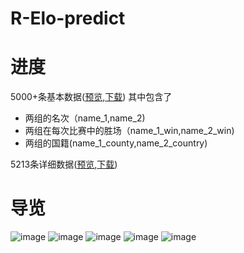 # R-Elo-predict

# 进度
5000+条基本数据([预览](https://github.com/A-Pedestrian/R-Elo-predict/blob/master/L_Match.csv),[下载](https://github.com/A-Pedestrian/R-Elo-predict/archive/master/L_Match.csv))
其中包含了 

* 两组的名次（name_1,name_2)
* 两组在每次比赛中的胜场（name_1_win,name_2_win)
* 两组的国籍(name_1_county,name_2_country)

5213条详细数据([预览](https://github.com/A-Pedestrian/R-Elo-predict/blob/master/L_Match_detail.csv),[下载](https://github.com/A-Pedestrian/R-Elo-predict/archive/master.zip))





# 导览

![image](https://github.com/A-Pedestrian/R-Elo-predict/blob/master/image-floder/theory.png)
![image](https://github.com/A-Pedestrian/R-Elo-predict/blob/master/image-floder/theory_1.png)
![image](https://github.com/A-Pedestrian/R-Elo-predict/blob/master/image-floder/flow_chart.png)
![image](https://github.com/A-Pedestrian/R-Elo-predict/blob/master/image-floder/sample.png)
![image](https://github.com/A-Pedestrian/R-Elo-predict/blob/master/image-floder/work_possibility.png)
